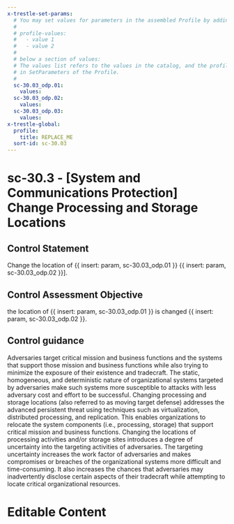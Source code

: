 ```yaml
---
x-trestle-set-params:
  # You may set values for parameters in the assembled Profile by adding
  #
  # profile-values:
  #   - value 1
  #   - value 2
  #
  # below a section of values:
  # The values list refers to the values in the catalog, and the profile-values represent values
  # in SetParameters of the Profile.
  #
  sc-30.03_odp.01:
    values:
  sc-30.03_odp.02:
    values:
  sc-30.03_odp.03:
    values:
x-trestle-global:
  profile:
    title: REPLACE_ME
  sort-id: sc-30.03
---
```


# sc-30.3 - \[System and Communications Protection\] Change Processing and Storage Locations

## Control Statement

Change the location of {{ insert: param, sc-30.03_odp.01 }} {{ insert: param, sc-30.03_odp.02 }}].

## Control Assessment Objective

the location of {{ insert: param, sc-30.03_odp.01 }} is changed {{ insert: param, sc-30.03_odp.02 }}.

## Control guidance

Adversaries target critical mission and business functions and the systems that support those mission and business functions while also trying to minimize the exposure of their existence and tradecraft. The static, homogeneous, and deterministic nature of organizational systems targeted by adversaries make such systems more susceptible to attacks with less adversary cost and effort to be successful. Changing processing and storage locations (also referred to as moving target defense) addresses the advanced persistent threat using techniques such as virtualization, distributed processing, and replication. This enables organizations to relocate the system components (i.e., processing, storage) that support critical mission and business functions. Changing the locations of processing activities and/or storage sites introduces a degree of uncertainty into the targeting activities of adversaries. The targeting uncertainty increases the work factor of adversaries and makes compromises or breaches of the organizational systems more difficult and time-consuming. It also increases the chances that adversaries may inadvertently disclose certain aspects of their tradecraft while attempting to locate critical organizational resources.

# Editable Content

<!-- Make additions and edits below -->
<!-- The above represents the contents of the control as received by the profile, prior to additions. -->
<!-- If the profile makes additions to the control, they will appear below. -->
<!-- The above markdown may not be edited but you may edit the content below, and/or introduce new additions to be made by the profile. -->
<!-- If there is a yaml header at the top, parameter values may be edited. Use --set-parameters to incorporate the changes during assembly. -->
<!-- The content here will then replace what is in the profile for this control, after running profile-assemble. -->
<!-- The current profile has no added parts for this control, but you may add new ones here. -->
<!-- Each addition must have a heading either of the form ## Control my_addition_name -->
<!-- or ## Part a. (where the a. refers to one of the control statement labels.) -->
<!-- "## Control" parts are new parts added after the statement part. -->
<!-- "## Part" parts are new parts added into the top-level statement part with that label. -->
<!-- Subparts may be added with nested hash levels of the form ### My Subpart Name -->
<!-- underneath the parent ## Control or ## Part being added -->
<!-- See https://ibm.github.io/compliance-trestle/tutorials/ssp_profile_catalog_authoring/ssp_profile_catalog_authoring for guidance. -->
